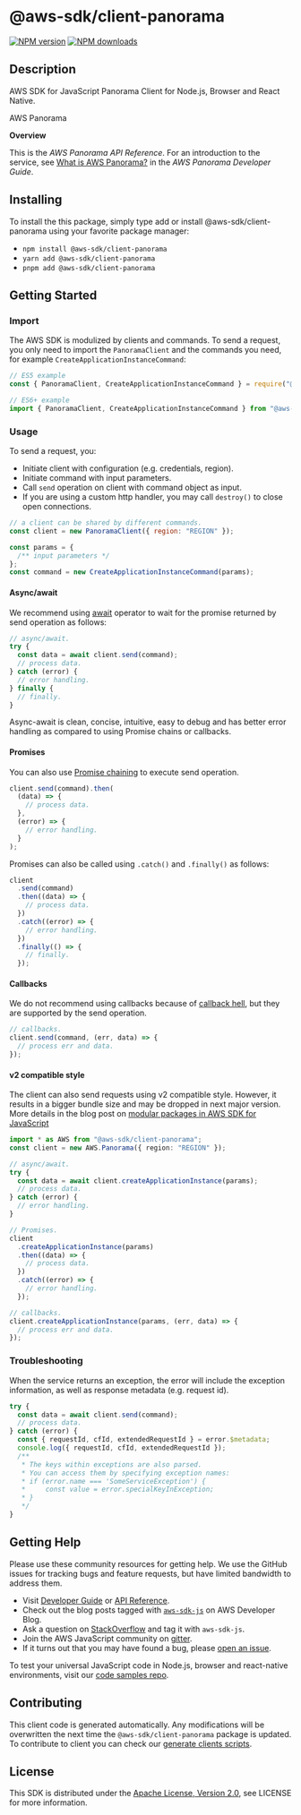 <!-- generated file, do not edit directly -->

# @aws-sdk/client-panorama

[![NPM version](https://img.shields.io/npm/v/@aws-sdk/client-panorama/latest.svg)](https://www.npmjs.com/package/@aws-sdk/client-panorama)
[![NPM downloads](https://img.shields.io/npm/dm/@aws-sdk/client-panorama.svg)](https://www.npmjs.com/package/@aws-sdk/client-panorama)

## Description

AWS SDK for JavaScript Panorama Client for Node.js, Browser and React Native.

<fullname>AWS Panorama</fullname>

<p>
<b>Overview</b>
</p>
<p>This is the <i>AWS Panorama API Reference</i>. For an introduction to the service, see <a href="https://docs.aws.amazon.com/panorama/latest/dev/panorama-welcome.html">What is AWS Panorama?</a> in the
<i>AWS Panorama Developer Guide</i>.</p>

## Installing

To install the this package, simply type add or install @aws-sdk/client-panorama
using your favorite package manager:

- `npm install @aws-sdk/client-panorama`
- `yarn add @aws-sdk/client-panorama`
- `pnpm add @aws-sdk/client-panorama`

## Getting Started

### Import

The AWS SDK is modulized by clients and commands.
To send a request, you only need to import the `PanoramaClient` and
the commands you need, for example `CreateApplicationInstanceCommand`:

```js
// ES5 example
const { PanoramaClient, CreateApplicationInstanceCommand } = require("@aws-sdk/client-panorama");
```

```ts
// ES6+ example
import { PanoramaClient, CreateApplicationInstanceCommand } from "@aws-sdk/client-panorama";
```

### Usage

To send a request, you:

- Initiate client with configuration (e.g. credentials, region).
- Initiate command with input parameters.
- Call `send` operation on client with command object as input.
- If you are using a custom http handler, you may call `destroy()` to close open connections.

```js
// a client can be shared by different commands.
const client = new PanoramaClient({ region: "REGION" });

const params = {
  /** input parameters */
};
const command = new CreateApplicationInstanceCommand(params);
```

#### Async/await

We recommend using [await](https://developer.mozilla.org/en-US/docs/Web/JavaScript/Reference/Operators/await)
operator to wait for the promise returned by send operation as follows:

```js
// async/await.
try {
  const data = await client.send(command);
  // process data.
} catch (error) {
  // error handling.
} finally {
  // finally.
}
```

Async-await is clean, concise, intuitive, easy to debug and has better error handling
as compared to using Promise chains or callbacks.

#### Promises

You can also use [Promise chaining](https://developer.mozilla.org/en-US/docs/Web/JavaScript/Guide/Using_promises#chaining)
to execute send operation.

```js
client.send(command).then(
  (data) => {
    // process data.
  },
  (error) => {
    // error handling.
  }
);
```

Promises can also be called using `.catch()` and `.finally()` as follows:

```js
client
  .send(command)
  .then((data) => {
    // process data.
  })
  .catch((error) => {
    // error handling.
  })
  .finally(() => {
    // finally.
  });
```

#### Callbacks

We do not recommend using callbacks because of [callback hell](http://callbackhell.com/),
but they are supported by the send operation.

```js
// callbacks.
client.send(command, (err, data) => {
  // process err and data.
});
```

#### v2 compatible style

The client can also send requests using v2 compatible style.
However, it results in a bigger bundle size and may be dropped in next major version. More details in the blog post
on [modular packages in AWS SDK for JavaScript](https://aws.amazon.com/blogs/developer/modular-packages-in-aws-sdk-for-javascript/)

```ts
import * as AWS from "@aws-sdk/client-panorama";
const client = new AWS.Panorama({ region: "REGION" });

// async/await.
try {
  const data = await client.createApplicationInstance(params);
  // process data.
} catch (error) {
  // error handling.
}

// Promises.
client
  .createApplicationInstance(params)
  .then((data) => {
    // process data.
  })
  .catch((error) => {
    // error handling.
  });

// callbacks.
client.createApplicationInstance(params, (err, data) => {
  // process err and data.
});
```

### Troubleshooting

When the service returns an exception, the error will include the exception information,
as well as response metadata (e.g. request id).

```js
try {
  const data = await client.send(command);
  // process data.
} catch (error) {
  const { requestId, cfId, extendedRequestId } = error.$metadata;
  console.log({ requestId, cfId, extendedRequestId });
  /**
   * The keys within exceptions are also parsed.
   * You can access them by specifying exception names:
   * if (error.name === 'SomeServiceException') {
   *     const value = error.specialKeyInException;
   * }
   */
}
```

## Getting Help

Please use these community resources for getting help.
We use the GitHub issues for tracking bugs and feature requests, but have limited bandwidth to address them.

- Visit [Developer Guide](https://docs.aws.amazon.com/sdk-for-javascript/v3/developer-guide/welcome.html)
  or [API Reference](https://docs.aws.amazon.com/AWSJavaScriptSDK/v3/latest/index.html).
- Check out the blog posts tagged with [`aws-sdk-js`](https://aws.amazon.com/blogs/developer/tag/aws-sdk-js/)
  on AWS Developer Blog.
- Ask a question on [StackOverflow](https://stackoverflow.com/questions/tagged/aws-sdk-js) and tag it with `aws-sdk-js`.
- Join the AWS JavaScript community on [gitter](https://gitter.im/aws/aws-sdk-js-v3).
- If it turns out that you may have found a bug, please [open an issue](https://github.com/aws/aws-sdk-js-v3/issues/new/choose).

To test your universal JavaScript code in Node.js, browser and react-native environments,
visit our [code samples repo](https://github.com/aws-samples/aws-sdk-js-tests).

## Contributing

This client code is generated automatically. Any modifications will be overwritten the next time the `@aws-sdk/client-panorama` package is updated.
To contribute to client you can check our [generate clients scripts](https://github.com/aws/aws-sdk-js-v3/tree/main/scripts/generate-clients).

## License

This SDK is distributed under the
[Apache License, Version 2.0](http://www.apache.org/licenses/LICENSE-2.0),
see LICENSE for more information.
